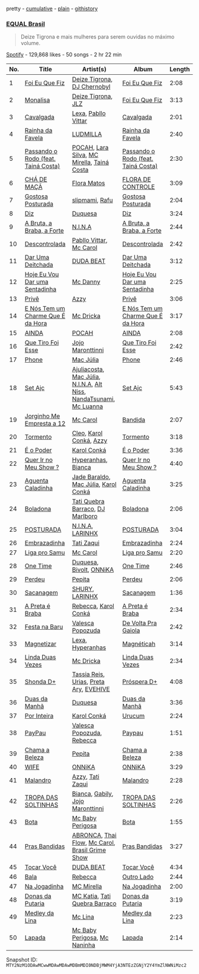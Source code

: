 pretty - [cumulative](/playlists/cumulative/37i9dQZF1DX8hUq3jyvfJh.md) - [plain](/playlists/plain/37i9dQZF1DX8hUq3jyvfJh) - [githistory](https://github.githistory.xyz/mackorone/spotify-playlist-archive/blob/main/playlists/plain/37i9dQZF1DX8hUq3jyvfJh)

### [EQUAL Brasil](https://open.spotify.com/playlist/37i9dQZF1DX8hUq3jyvfJh)

> Deize Tigrona e mais mulheres para serem ouvidas no máximo volume.

[Spotify](https://open.spotify.com/user/spotify) - 129,868 likes - 50 songs - 2 hr 22 min

| No. | Title | Artist(s) | Album | Length |
|---|---|---|---|---|
| 1 | [Foi Eu Que Fiz](https://open.spotify.com/track/2Bir7jaMuiFuoCY268fWRN) | [Deize Tigrona](https://open.spotify.com/artist/2VQ0nYO5CBFp0KVWziJDhY), [DJ Chernobyl](https://open.spotify.com/artist/64TsgRO3AX0B5lDwTKqZjW) | [Foi Eu Que Fiz](https://open.spotify.com/album/74eeMTSSfH4H0myIaBMwdB) | 2:08 |
| 2 | [Monalisa](https://open.spotify.com/track/0gfEQOK1puSeHEWwUH8kHy) | [Deize Tigrona](https://open.spotify.com/artist/2VQ0nYO5CBFp0KVWziJDhY), [JLZ](https://open.spotify.com/artist/2sJ1nJfjqfcUoLLSDcVQZJ) | [Foi Eu Que Fiz](https://open.spotify.com/album/74eeMTSSfH4H0myIaBMwdB) | 3:13 |
| 3 | [Cavalgada](https://open.spotify.com/track/299c1FN7oTHwldS1risWZ8) | [Lexa](https://open.spotify.com/artist/0jTDeBJQr3unrK29LklnAv), [Pabllo Vittar](https://open.spotify.com/artist/6tzRZ39aZlNqlUzQlkuhDV) | [Cavalgada](https://open.spotify.com/album/044NoY1Exsn2gjc7N9yNmZ) | 2:01 |
| 4 | [Rainha da Favela](https://open.spotify.com/track/3vu864xi5Xis9VfOsJpmXu) | [LUDMILLA](https://open.spotify.com/artist/3CDoRporvSjdzTrm99a3gi) | [Rainha da Favela](https://open.spotify.com/album/6GbNAks50cyJFMDhiMdVj8) | 2:40 |
| 5 | [Passando o Rodo \(feat\. Tainá Costa\)](https://open.spotify.com/track/6z7CbJhWEVXZyFv2Y0CjCs) | [POCAH](https://open.spotify.com/artist/11iQCRz636WFdHj42qxAF6), [Lara Silva](https://open.spotify.com/artist/6jYkuWzgw8pGto1JFI0RNT), [MC Mirella](https://open.spotify.com/artist/57FU7zh1oXdQMT4XhjSsHL), [Tainá Costa](https://open.spotify.com/artist/7qbMZFoPRwWU9m3Xi1KV83) | [Passando o Rodo \(feat\. Tainá Costa\)](https://open.spotify.com/album/6rW1RDPhTkzVFgvJZatSbY) | 2:30 |
| 6 | [CHÁ DE MAÇÃ](https://open.spotify.com/track/0G5ivEEvVSHfmu0rdVoRk9) | [Flora Matos](https://open.spotify.com/artist/5Znx4PG5UsUitigaJnmZX3) | [FLORA DE CONTROLE](https://open.spotify.com/album/4BGYI7zvyPcAkwG8e0agSz) | 3:09 |
| 7 | [Gostosa Posturada](https://open.spotify.com/track/0QrZOO5aW18qjKHbjcClWu) | [slipmami](https://open.spotify.com/artist/1tnx55teqOt1cV6IlKcgNs), [Rafu](https://open.spotify.com/artist/2wrb1WRmxjvwtnyjPXOnvk) | [Gostosa Posturada](https://open.spotify.com/album/3mp2ekGulGPeycSW8kugCr) | 2:04 |
| 8 | [Diz](https://open.spotify.com/track/2FWOsv9w008EapGfigHK9i) | [Duquesa](https://open.spotify.com/artist/1JlC6XG7lkwT6GzgQB9xOx) | [Diz](https://open.spotify.com/album/7Lxz0lRrYciltkKfziu6s0) | 3:24 |
| 9 | [A Bruta, a Braba, a Forte](https://open.spotify.com/track/2N54ghEQWbNZ9Y39Wr2JKg) | [N.I.N.A](https://open.spotify.com/artist/32NfHH4nSmu97Z4RQjPyET) | [A Bruta, a Braba, a Forte](https://open.spotify.com/album/73h7cH1GkuOSBMZ9sgX5zb) | 2:44 |
| 10 | [Descontrolada](https://open.spotify.com/track/1KVg1Mc3zFmZP5QnKuYjG0) | [Pabllo Vittar](https://open.spotify.com/artist/6tzRZ39aZlNqlUzQlkuhDV), [Mc Carol](https://open.spotify.com/artist/78jcF59aMpz63E2TYmntws) | [Descontrolada](https://open.spotify.com/album/5bqZKSkxw0vPEBTJbLtTHc) | 2:42 |
| 11 | [Dar Uma Deitchada](https://open.spotify.com/track/5GLedVg0J1z9zRh8CeET3R) | [DUDA BEAT](https://open.spotify.com/artist/2QLSJqqGIstNbO6nYRR16o) | [Dar Uma Deitchada](https://open.spotify.com/album/3Ga97on08bV8nNgFZ5sqx3) | 3:12 |
| 12 | [Hoje Eu Vou Dar uma Sentadinha](https://open.spotify.com/track/67MzL6NnggPqvBfJVzoYwX) | [Mc Danny](https://open.spotify.com/artist/3PZTvUS5fUUhV3EKAjqdZk) | [Hoje Eu Vou Dar uma Sentadinha](https://open.spotify.com/album/2ERJxD3rl7r66fHJURjCon) | 2:25 |
| 13 | [Privê](https://open.spotify.com/track/6LfJUcB0FC4Oocufnfz3Ce) | [Azzy](https://open.spotify.com/artist/1uf8uSErmKc3JVtmjVBZ83) | [Privê](https://open.spotify.com/album/17EHgYliwwIYmr9XtsigrO) | 3:06 |
| 14 | [E Nós Tem um Charme Que É da Hora](https://open.spotify.com/track/4koUrXFuoId1b6wrMF3laS) | [Mc Dricka](https://open.spotify.com/artist/4d175LvxCzxt5vHbJyv49q) | [E Nós Tem um Charme Que É da Hora](https://open.spotify.com/album/3G1gxfsqkeaQmsf0eSp9jy) | 3:17 |
| 15 | [AINDA](https://open.spotify.com/track/3VNrud6PPcf7y0Eg7PpOZe) | [POCAH](https://open.spotify.com/artist/11iQCRz636WFdHj42qxAF6) | [AINDA](https://open.spotify.com/album/7vNhEXnxTFxeSDbWgLViMC) | 2:08 |
| 16 | [Que Tiro Foi Esse](https://open.spotify.com/track/7g9l2KZ1IsxJReWQeMzqX2) | [Jojo Maronttinni](https://open.spotify.com/artist/6bGwi8TG7T8Vcp415XooE5) | [Que Tiro Foi Esse](https://open.spotify.com/album/3G3VEfeCybeGdKbeBkQaGH) | 2:42 |
| 17 | [Phone](https://open.spotify.com/track/4MLf65UBiNnLtqBhlliNyM) | [Mac Júlia](https://open.spotify.com/artist/0xXEI1dXDaCOmkIPNYtPWF) | [Phone](https://open.spotify.com/album/2bPSxJj209g3KOyyA44RPL) | 2:46 |
| 18 | [Set Ajc](https://open.spotify.com/track/4Rm0KWTctjT6Fw0yny87Gq) | [Ajuliacosta](https://open.spotify.com/artist/0eHkGhhUyp3LZdtZjaA8gd), [Mac Júlia](https://open.spotify.com/artist/0xXEI1dXDaCOmkIPNYtPWF), [N.I.N.A](https://open.spotify.com/artist/32NfHH4nSmu97Z4RQjPyET), [Alt Niss](https://open.spotify.com/artist/4UKDR0VnScWEJFCmtdEjC6), [NandaTsunami](https://open.spotify.com/artist/0bTjZS6jUVce4Sa7aMIFYk), [Mc Luanna](https://open.spotify.com/artist/6VpdTQWCRE01WVoEuby2a6) | [Set Ajc](https://open.spotify.com/album/3DymWr7vqMdUQbX7ko9OFh) | 5:43 |
| 19 | [Jorginho Me Empresta a 12](https://open.spotify.com/track/2HLY1qDaWKodXeR6FQJQux) | [Mc Carol](https://open.spotify.com/artist/78jcF59aMpz63E2TYmntws) | [Bandida](https://open.spotify.com/album/57gugEndr41sLF4rRVcUte) | 2:07 |
| 20 | [Tormento](https://open.spotify.com/track/7eM0YTE95V1KkPw4pANo1Y) | [Cleo](https://open.spotify.com/artist/0Re3qA28AJh2eIITpbREtx), [Karol Conká](https://open.spotify.com/artist/6ODCVWBfGNFUf1bpo0c2Ge), [Azzy](https://open.spotify.com/artist/1uf8uSErmKc3JVtmjVBZ83) | [Tormento](https://open.spotify.com/album/0B8xX96n8bkqDp5eN2U8pI) | 3:18 |
| 21 | [É o Poder](https://open.spotify.com/track/2BCiFaDZ3oZdVRxet12Lga) | [Karol Conká](https://open.spotify.com/artist/6ODCVWBfGNFUf1bpo0c2Ge) | [É o Poder](https://open.spotify.com/album/0Fdps7yyNESfqZsISQSsOc) | 3:36 |
| 22 | [Quer Ir no Meu Show ?](https://open.spotify.com/track/4bni91rf5R2zF6xElZY5la) | [Hyperanhas](https://open.spotify.com/artist/7oNGVWHSEpvIGJpNDtgudz), [Bianca](https://open.spotify.com/artist/7Jb6GR4PIxHSkDJK8MWuVg) | [Quer Ir no Meu Show ?](https://open.spotify.com/album/46nO35DqIMYP4YOo1RJukt) | 4:40 |
| 23 | [Aguenta Caladinha](https://open.spotify.com/track/5vUQOsGWg3wyMClrSiQ3Yo) | [Jade Baraldo](https://open.spotify.com/artist/5sz2Sp7OkasBBmDkKerv45), [Mac Júlia](https://open.spotify.com/artist/0xXEI1dXDaCOmkIPNYtPWF), [Karol Conká](https://open.spotify.com/artist/6ODCVWBfGNFUf1bpo0c2Ge) | [Aguenta Caladinha](https://open.spotify.com/album/1hAKPxee4ubrf4EzXlNXSz) | 3:25 |
| 24 | [Boladona](https://open.spotify.com/track/5ylZRbTn28rfKILSrBRKM2) | [Tati Quebra Barraco](https://open.spotify.com/artist/3CuWYvDpKC3HVLru1CPGts), [DJ Marlboro](https://open.spotify.com/artist/2A34a0y7xLXf20pXZpbjCY) | [Boladona](https://open.spotify.com/album/7KO4hTUN3Jeo5LE6W2ZRbo) | 2:06 |
| 25 | [POSTURADA](https://open.spotify.com/track/0euWggV5fDuqETOiM7q9Fy) | [N.I.N.A](https://open.spotify.com/artist/32NfHH4nSmu97Z4RQjPyET), [LARINHX](https://open.spotify.com/artist/00kQ5yo7yxd5KC1ihuH77i) | [POSTURADA](https://open.spotify.com/album/3F6LShFIMQmNiD1qTc6zf8) | 3:04 |
| 26 | [Embrazadinha](https://open.spotify.com/track/3Ta95rREVD1iqkJcQgBHik) | [Tati Zaqui](https://open.spotify.com/artist/0e68cnJyUTJu1nEuxxMSLm) | [Embrazadinha](https://open.spotify.com/album/5OnSzbjotqmqIty18D4FiB) | 2:24 |
| 27 | [Liga pro Samu](https://open.spotify.com/track/6rmmUAr6RY43JjvFYRUuWK) | [Mc Carol](https://open.spotify.com/artist/78jcF59aMpz63E2TYmntws) | [Liga pro Samu](https://open.spotify.com/album/2hUNPuvV5NTPUymQihNGhm) | 2:20 |
| 28 | [One Time](https://open.spotify.com/track/5gIJmws4seQ2IFy8lJ3sE1) | [Duquesa](https://open.spotify.com/artist/1JlC6XG7lkwT6GzgQB9xOx), [Bivolt](https://open.spotify.com/artist/0mQoWD18BxzhN8kr1cNwgQ), [ONNiKA](https://open.spotify.com/artist/7h2qMFZKbjifWLpMhsQ988) | [One Time](https://open.spotify.com/album/4rjOriodyXvpjXWJKDMNWM) | 2:46 |
| 29 | [Perdeu](https://open.spotify.com/track/5Y3tgOf8Dbp5ja44Qh5vhw) | [Pepita](https://open.spotify.com/artist/4dIZeMZqLu9pSUxsmItDxa) | [Perdeu](https://open.spotify.com/album/2hG7gG84BDPGy98WjZKjBX) | 2:06 |
| 30 | [Sacanagem](https://open.spotify.com/track/2REe5kJb7Coqh4KZPJ5KwA) | [SHURY](https://open.spotify.com/artist/7luJJRhYeoWYyJ6GALZvjM), [LARINHX](https://open.spotify.com/artist/00kQ5yo7yxd5KC1ihuH77i) | [Sacanagem](https://open.spotify.com/album/4NNEihYuBVV8d5HwcSHmwi) | 1:36 |
| 31 | [A Preta é Braba](https://open.spotify.com/track/0vVB8pPr1OIHailckAAqFo) | [Rebecca](https://open.spotify.com/artist/5MS6HieNmKxzkAM8amE8sr), [Karol Conká](https://open.spotify.com/artist/6ODCVWBfGNFUf1bpo0c2Ge) | [A Preta é Braba](https://open.spotify.com/album/6Roitz5RcHXsRTEOTUYZa7) | 2:34 |
| 32 | [Festa na Baru](https://open.spotify.com/track/4CJ3F6gtfi1flLiLdzNGRL) | [Valesca Popozuda](https://open.spotify.com/artist/0IpLJsvZHA1op1pw8GAoPu) | [De Volta Pra Gaiola](https://open.spotify.com/album/1cNjXqmFY6ASskQ3h3Ue1O) | 2:42 |
| 33 | [Magnetizar](https://open.spotify.com/track/7vPzZiHSVYeJH09mBTgaES) | [Lexa](https://open.spotify.com/artist/0jTDeBJQr3unrK29LklnAv), [Hyperanhas](https://open.spotify.com/artist/7oNGVWHSEpvIGJpNDtgudz) | [Magnéticah](https://open.spotify.com/album/0U9w4cLY0S13Y3gi24x75w) | 3:14 |
| 34 | [Linda Duas Vezes](https://open.spotify.com/track/09gAJP4C7rCyQyT2CkftBq) | [Mc Dricka](https://open.spotify.com/artist/4d175LvxCzxt5vHbJyv49q) | [Linda Duas Vezes](https://open.spotify.com/album/1vpJoWyk35tcsH5uAyUzso) | 2:34 |
| 35 | [Shonda D+](https://open.spotify.com/track/4FhIuaRtSeUQg5O1emw7VZ) | [Tassia Reis](https://open.spotify.com/artist/0kc1BjcLHaXhZVzCp0HeAl), [Urias](https://open.spotify.com/artist/6BXiBj4eAZsiynbcmSRHUs), [Preta Ary](https://open.spotify.com/artist/3ybz6l89ingwOWKDAZEoRh), [EVEHIVE](https://open.spotify.com/artist/3FuxqwSNXMltSpqe8Dpe8h) | [Próspera D+](https://open.spotify.com/album/2pwEcYczMERg84xdmJQzhj) | 4:08 |
| 36 | [Duas da Manhã](https://open.spotify.com/track/2fwk0N2lRfzY4dDjXHady2) | [Duquesa](https://open.spotify.com/artist/1JlC6XG7lkwT6GzgQB9xOx) | [Duas da Manhã](https://open.spotify.com/album/4abXc101PwZSpjUovJdABZ) | 3:36 |
| 37 | [Por Inteira](https://open.spotify.com/track/3BueTgVGCehgHRTKn9XpMj) | [Karol Conká](https://open.spotify.com/artist/6ODCVWBfGNFUf1bpo0c2Ge) | [Urucum](https://open.spotify.com/album/23Zw9VnwKnrSkbGGJQKwPi) | 2:24 |
| 38 | [PayPau](https://open.spotify.com/track/4clL94PKn5rsdspeA3EBru) | [Valesca Popozuda](https://open.spotify.com/artist/0IpLJsvZHA1op1pw8GAoPu), [Rebecca](https://open.spotify.com/artist/5MS6HieNmKxzkAM8amE8sr) | [Paypau](https://open.spotify.com/album/59ZEn8MLGGrlHJt5WMyucE) | 1:51 |
| 39 | [Chama a Beleza](https://open.spotify.com/track/5jo8Tnkz0BkATyXMiMl5Jm) | [Pepita](https://open.spotify.com/artist/4dIZeMZqLu9pSUxsmItDxa) | [Chama a Beleza](https://open.spotify.com/album/30N9qwNvwjfwxpTooot4jd) | 2:38 |
| 40 | [WIFE](https://open.spotify.com/track/3IgZqutPjDt2i4TP7aKoP6) | [ONNiKA](https://open.spotify.com/artist/7h2qMFZKbjifWLpMhsQ988) | [ONNiKA](https://open.spotify.com/album/6KTGjKqOhXcHTUKb1EqeLd) | 3:29 |
| 41 | [Malandro](https://open.spotify.com/track/3F55EUqw7dagj5HuijCPWh) | [Azzy](https://open.spotify.com/artist/1uf8uSErmKc3JVtmjVBZ83), [Tati Zaqui](https://open.spotify.com/artist/0e68cnJyUTJu1nEuxxMSLm) | [Malandro](https://open.spotify.com/album/4rklYAr7eEhe972Rk9P2yo) | 2:28 |
| 42 | [TROPA DAS SOLTINHAS](https://open.spotify.com/track/7k82WCRSzfByzGXVYRgAvb) | [Bianca](https://open.spotify.com/artist/7Jb6GR4PIxHSkDJK8MWuVg), [Gabily](https://open.spotify.com/artist/5DIR6IADBl1MixJ75bNvAz), [Jojo Maronttinni](https://open.spotify.com/artist/6bGwi8TG7T8Vcp415XooE5) | [TROPA DAS SOLTINHAS](https://open.spotify.com/album/0gLKqtVCVOcI7eGz6rJuIZ) | 2:26 |
| 43 | [Bota](https://open.spotify.com/track/3dfo4ueyZ2iTmPFl91nZpn) | [Mc Baby Perigosa](https://open.spotify.com/artist/4cozwOHA4R5HtklxTTV4o6) | [Bota](https://open.spotify.com/album/3ThLWAFS7C2o4coWGEk95D) | 1:55 |
| 44 | [Pras Bandidas](https://open.spotify.com/track/3xqy1KEjcaUtlWT7maBvWQ) | [ABRONCA](https://open.spotify.com/artist/03Bdw7o4orNeiIa0WHp4Fd), [Thai Flow](https://open.spotify.com/artist/5Ag6yKoGGYp66o9vtpH89s), [Mc Carol](https://open.spotify.com/artist/78jcF59aMpz63E2TYmntws), [Brasil Grime Show](https://open.spotify.com/artist/1MHo7H67rgMeXzF7UTqbjT) | [Pras Bandidas](https://open.spotify.com/album/15hOqqDn1tPyQouejb8fXX) | 3:27 |
| 45 | [Tocar Você](https://open.spotify.com/track/5VRB711STIp9w5qEDtuotz) | [DUDA BEAT](https://open.spotify.com/artist/2QLSJqqGIstNbO6nYRR16o) | [Tocar Você](https://open.spotify.com/album/1j9NHpnPLuqZiJrHCwpuwS) | 4:34 |
| 46 | [Bala](https://open.spotify.com/track/2SL69LfhYjGTnemCM568lJ) | [Rebecca](https://open.spotify.com/artist/5MS6HieNmKxzkAM8amE8sr) | [Outro Lado](https://open.spotify.com/album/3sfi3GaNL0dJRDOgQSHbmr) | 2:44 |
| 47 | [Na Jogadinha](https://open.spotify.com/track/2o7h5oCFihr3ubAE6GnbBM) | [MC Mirella](https://open.spotify.com/artist/57FU7zh1oXdQMT4XhjSsHL) | [Na Jogadinha](https://open.spotify.com/album/0MSVGrdzdNGWaPb8aUKIrq) | 2:00 |
| 48 | [Donas da Putaria](https://open.spotify.com/track/4ZeRK5k8FrS0YFcErINKrg) | [MC Katia](https://open.spotify.com/artist/1fswWDs9fyiaqFvs7ms5WG), [Tati Quebra Barraco](https://open.spotify.com/artist/3CuWYvDpKC3HVLru1CPGts) | [Donas da Putaria](https://open.spotify.com/album/5eDpNOdcSqPzGn2PkGbFF4) | 3:19 |
| 49 | [Medley da Lina](https://open.spotify.com/track/7rpROwT1L9FyFBLywaAaPL) | [Mc Lina](https://open.spotify.com/artist/6V9TYyxua6RS2GXbt4E55Q) | [Medley da Lina](https://open.spotify.com/album/7uwKS8fAC3IL5wi4LEl55H) | 2:23 |
| 50 | [Lapada](https://open.spotify.com/track/4JeA5kNJWxSANl8zA5sLeZ) | [Mc Baby Perigosa](https://open.spotify.com/artist/4cozwOHA4R5HtklxTTV4o6), [Mc Naninha](https://open.spotify.com/artist/2LuUSYYh2XcCrNvqAMzZzy) | [Lapada](https://open.spotify.com/album/00u4bXJOPPOigGBdhzEorC) | 2:14 |

Snapshot ID: `MTY2NzM1ODAwMCwwMDAwMDAwMDBmMDI0NDBjMWM4YjA3NTEzZGNjY2Y4YmZlNWNiMzc2`
